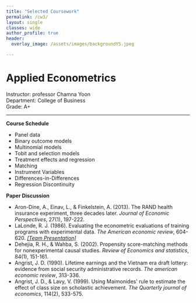 ```yaml
---  
title: "Selected Coursework"
permalink: /cw3/
layout: single
classes: wide
author_profile: true
header:
  overlay_image: /assets/images/backgroundYS.jpeg

---
```

# Applied Econometrics
Instructor: professor Chamna Yoon <br>
Department: College of Business <br>
Grade: A+ 

---
**Course Schedule**
- Panel data <br> 
- Binary outcome models <br>
- Multinomial models <br>
- Tobit and selection models <br>
- Treatment effects and regression <br>
- Matching <br>
- Instrument Variables <br>
- Differences-in-Differences <br>
- Regression Discontinuity <br>

**Paper Discussion**
- Aron-Dine, A., Einav, L., & Finkelstein, A. (2013). The RAND health insurance experiment, three decades later. *Journal of Economic Perspectives*, 27(1), 197-222.
- LaLonde, R. J. (1986). Evaluating the econometric evaluations of training programs with experimental data. *The American economic review*, 604-620. *[&#91;Team Presentation&#93;](https://soo-13.github.io/assets/pdf/AE_presentation.pdf)*
- Dehejia, R. H., & Wahba, S. (2002). Propensity score-matching methods for nonexperimental causal studies. *Review of Economics and statistics*, 84(1), 151-161.
- Angrist, J. D. (1990). Lifetime earnings and the Vietnam era draft lottery: evidence from social security administrative records. *The american economic review*, 313-336.
- Angrist, J. D., & Lavy, V. (1999). Using Maimonides' rule to estimate the effect of class size on scholastic achievement. *The Quarterly journal of economics*, 114(2), 533-575.
